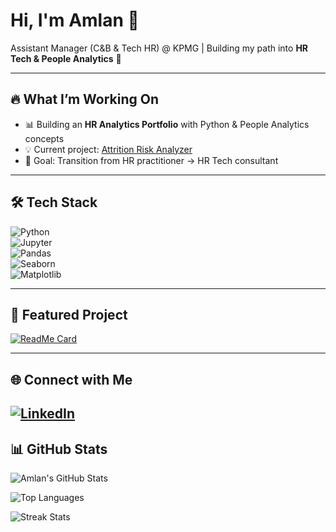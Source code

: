 # Hi, I'm Amlan 👋  

Assistant Manager (C&B & Tech HR) @ KPMG | Building my path into **HR Tech & People Analytics** 🚀  

---

## 🔥 What I’m Working On
- 📊 Building an **HR Analytics Portfolio** with Python & People Analytics concepts  
- 💡 Current project: [Attrition Risk Analyzer](https://github.com/AMBOT-pixel96/hr-tech-portfolio)  
- 🎯 Goal: Transition from HR practitioner → HR Tech consultant  

---

## 🛠️ Tech Stack
![Python](https://img.shields.io/badge/Python-3.9-blue)  
![Jupyter](https://img.shields.io/badge/Notebook-Jupyter-orange)  
![Pandas](https://img.shields.io/badge/Library-Pandas-150458?logo=pandas)  
![Seaborn](https://img.shields.io/badge/Library-Seaborn-3776AB)  
![Matplotlib](https://img.shields.io/badge/Library-Matplotlib-11557c)  

---

## 📌 Featured Project
[![ReadMe Card](https://github-readme-stats.vercel.app/api/pin/?username=AMBOT-pixel96&repo=hr-tech-portfolio&theme=tokyonight)](https://github.com/AMBOT-pixel96/hr-tech-portfolio)

---

## 🌐 Connect with Me
[![LinkedIn](https://img.shields.io/badge/LinkedIn-Profile-blue)](https://linkedin.com/in/amlan-mishra-7aa70894)
---

## 📊 GitHub Stats  

![Amlan's GitHub Stats](https://github-readme-stats.vercel.app/api?username=AMBOT-pixel96&show_icons=true&theme=tokyonight)  

![Top Languages](https://github-readme-stats.vercel.app/api/top-langs/?username=AMBOT-pixel96&layout=compact&theme=tokyonight)  

![Streak Stats](https://github-readme-streak-stats.herokuapp.com/?user=AMBOT-pixel96&theme=tokyonight)
